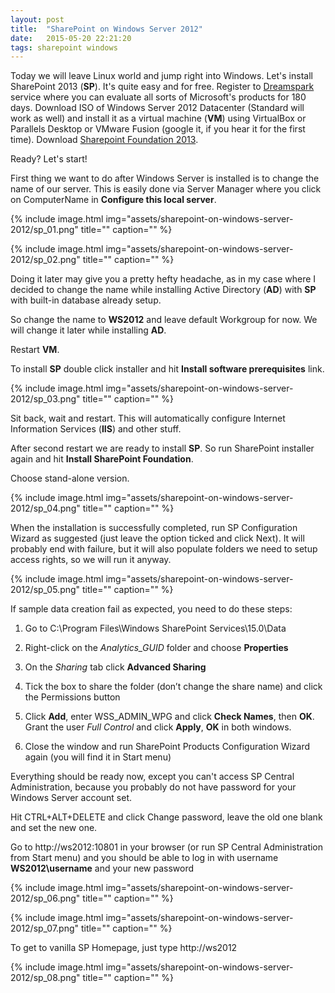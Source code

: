 ```yaml
---
layout: post
title:  "SharePoint on Windows Server 2012"
date:   2015-05-20 22:21:20
tags: sharepoint windows
---
```


Today we will leave Linux world and jump right into Windows. Let's install SharePoint 2013 (**SP**). It's quite easy and for free. Register to [Dreamspark](https://www.dreamspark.com) service where you can evaluate all sorts of Microsoft's products for 180 days. Download ISO of Windows Server 2012 Datacenter (Standard will work as well) and install it as a virtual machine (**VM**) using VirtualBox or Parallels Desktop or VMware Fusion (google it, if you hear it for the first time). Download [Sharepoint Foundation 2013](https://www.microsoft.com/en-us/download/details.aspx?id=35488).

Ready? Let's start!

First thing we want to do after Windows Server is installed is to change the name of our server.
This is easily done via Server Manager where you click on ComputerName in **Configure this local server**.

{% include image.html img="assets/sharepoint-on-windows-server-2012/sp_01.png" title="" caption="" %}

{% include image.html img="assets/sharepoint-on-windows-server-2012/sp_02.png" title="" caption="" %}

Doing it later may give you a pretty hefty headache, as in my case where I decided to change the name while installing Active Directory (**AD**) with **SP** with built-in database already setup.

So change the name to **WS2012** and leave default Workgroup for now. We will change it later while installing **AD**.

Restart **VM**.

To install **SP** double click installer and hit **Install software prerequisites** link.

{% include image.html img="assets/sharepoint-on-windows-server-2012/sp_03.png" title="" caption="" %}

Sit back, wait and restart. This will automatically configure Internet Information Services (**IIS**) and other stuff.

After second restart we are ready to install **SP**. So run SharePoint installer again and hit **Install SharePoint Foundation**.

Choose stand-alone version.

{% include image.html img="assets/sharepoint-on-windows-server-2012/sp_04.png" title="" caption="" %}

When the installation is successfully completed, run SP Configuration Wizard as suggested (just leave the option ticked and click Next). It will probably end with failure, but it will also populate folders we need to setup access rights, so we will run it anyway.

{% include image.html img="assets/sharepoint-on-windows-server-2012/sp_05.png" title="" caption="" %}


If sample data creation fail as expected, you need to do these steps:

1. Go to C:\Program Files\Windows SharePoint Services\15.0\Data

2. Right-click on the *Analytics_GUID* folder and choose **Properties**

3. On the *Sharing* tab click **Advanced Sharing**

4. Tick the box to share the folder (don’t change the share name) and click the Permissions button

5. Click **Add**, enter WSS\_ADMIN\_WPG and click **Check Names**, then **OK**.  Grant the user *Full Control* and click **Apply**, **OK** in both windows.

6. Close the window and run SharePoint Products Configuration Wizard again (you will find it in Start menu)

Everything should be ready now, except you can't access SP Central Administration, because you probably do not have password for your Windows Server account set.

Hit CTRL+ALT+DELETE and click Change password, leave the old one blank and set the new one.

Go to http://ws2012:10801 in your browser (or run SP Central Administration from Start menu) and you should be able to log in with username **WS2012\username** and your new password

{% include image.html img="assets/sharepoint-on-windows-server-2012/sp_06.png" title="" caption="" %}

{% include image.html img="assets/sharepoint-on-windows-server-2012/sp_07.png" title="" caption="" %}

To get to vanilla SP Homepage, just type http://ws2012

{% include image.html img="assets/sharepoint-on-windows-server-2012/sp_08.png" title="" caption="" %}
